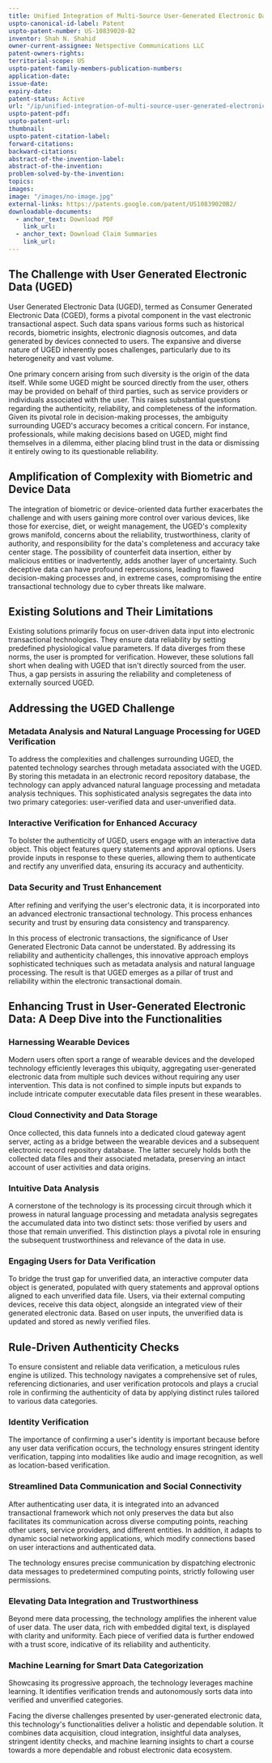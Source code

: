 ```yaml
---
title: Unified Integration of Multi-Source User-Generated Electronic Data in Transactional Platforms
uspto-canonical-id-label: Patent
uspto-patent-number: US-10839020-B2
inventor: Shah N. Shahid
owner-current-assignee: Netspective Communications LLC
patent-owners-rights: 
territorial-scope: US
uspto-patent-family-members-publication-numbers:
application-date: 
issue-date: 
expiry-date: 
patent-status: Active
url: "/ip/unified-integration-of-multi-source-user-generated-electronic-data-in-transactional-platforms"
uspto-patent-pdf:
uspto-patent-url:
thumbnail: 
uspto-patent-citation-label: 
forward-citations: 
backward-citations:
abstract-of-the-invention-label: 
abstract-of-the-invention: 
problem-solved-by-the-invention:
topics: 
images:
image: "/images/no-image.jpg"
external-links: https://patents.google.com/patent/US10839020B2/
downloadable-documents: 
  - anchor_text: Download PDF
    link_url: 
  - anchor_text: Download Claim Summaries
    link_url: 
---
```


## The Challenge with User Generated Electronic Data (UGED)

User Generated Electronic Data (UGED), termed as Consumer Generated Electronic Data (CGED), forms a pivotal component in the vast electronic transactional aspect. Such data spans various forms such as historical records, biometric insights, electronic diagnosis outcomes, and data generated by devices connected to users. The expansive and diverse nature of UGED inherently poses challenges, particularly due to its heterogeneity and vast volume.

One primary concern arising from such diversity is the origin of the data itself. While some UGED might be sourced directly from the user, others may be provided on behalf of third parties, such as service providers or individuals associated with the user. This raises substantial questions regarding the authenticity, reliability, and completeness of the information. Given its pivotal role in decision-making processes, the ambiguity surrounding UGED's accuracy becomes a critical concern. For instance, professionals, while making decisions based on UGED, might find themselves in a dilemma, either placing blind trust in the data or dismissing it entirely owing to its questionable reliability.

## Amplification of Complexity with Biometric and Device Data

The integration of biometric or device-oriented data further exacerbates the challenge and with users gaining more control over various devices, like those for exercise, diet, or weight management, the UGED's complexity grows manifold, concerns about the reliability, trustworthiness, clarity of authority, and responsibility for the data's completeness and accuracy take center stage. The possibility of counterfeit data insertion, either by malicious entities or inadvertently, adds another layer of uncertainty. Such deceptive data can have profound repercussions, leading to flawed decision-making processes and, in extreme cases, compromising the entire transactional technology due to cyber threats like malware.

## Existing Solutions and Their Limitations

Existing solutions primarily focus on user-driven data input into electronic transactional technologies. They ensure data reliability by setting predefined physiological value parameters. If data diverges from these norms, the user is prompted for verification. However, these solutions fall short when dealing with UGED that isn't directly sourced from the user. Thus, a gap persists in assuring the reliability and completeness of externally sourced UGED.

## Addressing the UGED Challenge

### Metadata Analysis and Natural Language Processing for UGED Verification

To address the complexities and challenges surrounding UGED, the patented technology searches through metadata associated with the UGED. By storing this metadata in an electronic record repository database, the technology can apply advanced natural language processing and metadata analysis techniques. This sophisticated analysis segregates the data into two primary categories: user-verified data and user-unverified data.

### Interactive Verification for Enhanced Accuracy

To bolster the authenticity of UGED, users engage with an interactive data object. This object features query statements and approval options. Users provide inputs in response to these queries, allowing them to authenticate and rectify any unverified data, ensuring its accuracy and authenticity.

### Data Security and Trust Enhancement

After refining and verifying the user's electronic data, it is incorporated into an advanced electronic transactional technology. This process enhances security and trust by ensuring data consistency and transparency.

In this process of electronic transactions, the significance of User Generated Electronic Data cannot be understated. By addressing its reliability and authenticity challenges, this innovative approach employs sophisticated techniques such as metadata analysis and natural language processing. The result is that UGED emerges as a pillar of trust and reliability within the electronic transactional domain.

## Enhancing Trust in User-Generated Electronic Data: A Deep Dive into the Functionalities

### Harnessing Wearable Devices

Modern users often sport a range of wearable devices and the developed technology efficiently leverages this ubiquity, aggregating user-generated electronic data from multiple such devices without requiring any user intervention. This data is not confined to simple inputs but expands to include intricate computer executable data files present in these wearables.

### Cloud Connectivity and Data Storage

Once collected, this data funnels into a dedicated cloud gateway agent server, acting as a bridge between the wearable devices and a subsequent electronic record repository database. The latter securely holds both the collected data files and their associated metadata, preserving an intact account of user activities and data origins.

### Intuitive Data Analysis

A cornerstone of the technology is its processing circuit through which it prowess in natural language processing and metadata analysis segregates the accumulated data into two distinct sets: those verified by users and those that remain unverified. This distinction plays a pivotal role in ensuring the subsequent trustworthiness and relevance of the data in use.

### Engaging Users for Data Verification

To bridge the trust gap for unverified data, an interactive computer data object is generated, populated with query statements and approval options aligned to each unverified data file. Users, via their external computing devices, receive this data object, alongside an integrated view of their generated electronic data. Based on user inputs, the unverified data is updated and stored as newly verified files.

## Rule-Driven Authenticity Checks

To ensure consistent and reliable data verification, a meticulous rules engine is utilized. This technology navigates a comprehensive set of rules, referencing dictionaries, and user verification protocols and plays a crucial role in confirming the authenticity of data by applying distinct rules tailored to various data categories.

### Identity Verification

The importance of confirming a user's identity is important because before any user data verification occurs, the technology ensures stringent identity verification, tapping into modalities like audio and image recognition, as well as location-based verification.

### Streamlined Data Communication and Social Connectivity

After authenticating user data, it is integrated into an advanced transactional framework which not only preserves the data but also facilitates its communication across diverse computing points, reaching other users, service providers, and different entities. In addition, it adapts to dynamic social networking applications, which modify connections based on user interactions and authenticated data.

The technology ensures precise communication by dispatching electronic data messages to predetermined computing points, strictly following user permissions.

### Elevating Data Integration and Trustworthiness

Beyond mere data processing, the technology amplifies the inherent value of user data. The user data, rich with embedded digital text, is displayed with clarity and uniformity. Each piece of verified data is further endowed with a trust score, indicative of its reliability and authenticity.

### Machine Learning for Smart Data Categorization

Showcasing its progressive approach, the technology leverages machine learning. It identifies verification trends and autonomously sorts data into verified and unverified categories.

Facing the diverse challenges presented by user-generated electronic data, this technology's functionalities deliver a holistic and dependable solution. It combines data acquisition, cloud integration, insightful data analyses, stringent identity checks, and machine learning insights to chart a course towards a more dependable and robust electronic data ecosystem.